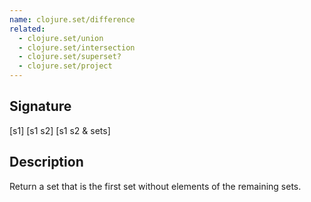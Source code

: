 ```yaml
---
name: clojure.set/difference
related:
  - clojure.set/union
  - clojure.set/intersection
  - clojure.set/superset?
  - clojure.set/project
---
```


## Signature
[s1]
[s1 s2]
[s1 s2 & sets]


## Description

Return a set that is the first set without elements of the remaining sets.
